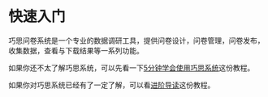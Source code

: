 # 快速入门

巧思问卷系统是一个专业的数据调研工具，提供问卷设计，问卷管理，问卷发布，收集数据，查看与下载结果等一系列功能。

如果你还不太了解巧思系统，可以先看一下[5分钟学会使用巧思系统](./five-minites.md)这份教程。

如果你对巧思系统已经有了一定了解，可以看[进阶导读](./dive-into.md)这份教程。